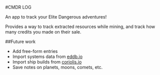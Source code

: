 #CMDR LOG

An app to track your Elite Dangerous adventures!

Provides a way to track extracted resources while mining, and track how many credits you made on their sale.

##Future work

* Add free-form entries
* Import systems data from [eddb.io](https://eddb.io/)
* Import ship builds from [coriolis.io](http://coriolis.io/)
* Save notes on planets, moons, comets, etc.
